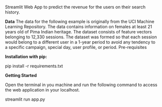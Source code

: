 Streamlit Web App to predict the revenue for the users on their search history.


**Data**
The data for the following example is originally from the UCI Machine Learning Repository. The data contains information on females at least 21 years old of Pima Indian heritage. The dataset consists of feature vectors belonging to 12,330 sessions. The dataset was formed so that each session would belong to a different user in a 1-year period to avoid any tendency to a specific campaign, special day, user profile, or period.
Pre-requisites

**Installation with pip:**

pip install -r requirements.txt

**Getting Started**

Open the terminal in you machine and run the following command to access the web application in your localhost.

streamlit run app.py


